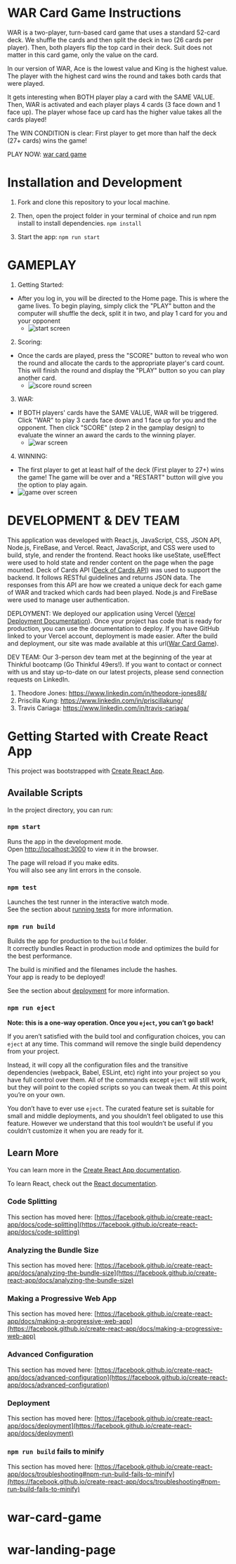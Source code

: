 # WAR Card Game Instructions
WAR is a two-player, turn-based card game that uses a standard 52-card deck. We shuffle the cards and then split the deck in two (26 cards per player).
Then, both players flip the top card in their deck. Suit does not matter in this card game, only the value on the card.

In our version of WAR, Ace is the lowest value and King is the highest value. The player with the highest card wins the round and takes both cards that were played.

It gets interesting when BOTH player play a card with the SAME VALUE. Then, WAR is activated and each player plays 4 cards (3 face down and 1 face up).
The player whose face up card has the higher value takes all the cards played! 

The WIN CONDITION is clear: First player to get more than half the deck (27+ cards) wins the game!

PLAY NOW: [war card game](https://war-card-game-ten.vercel.app/home)

# Installation and Development
1) Fork and clone this repository to your local machine. 

2) Then, open the project folder in your terminal of choice and run npm install to install dependencies. 
`npm install`

3) Start the app:
`npm run start`

# GAMEPLAY
1. Getting Started:
  - After you log in, you will be directed to the Home page. This is where the game lives. To begin playing,
    simply click the "PLAY" button and the computer will shuffle the deck, split it in two, and play 1 card for you and your opponent
    - ![start screen](https://github.com/FoolyTD/war-card-game/blob/main/design/gameplay/SC-00.jpg)

2. Scoring:
  - Once the cards are played, press the "SCORE" button to reveal who won the round and allocate the cards to the appropriate player's card count. This will
      finish the round and display the "PLAY" button so you can play another card.
    - ![score round screen](https://github.com/FoolyTD/war-card-game/blob/main/design/gameplay/SC-01.jpg)
3. WAR: 
  - If BOTH players' cards have the SAME VALUE, WAR will be triggered. Click "WAR" to play 3 cards face down and 1 face up for you and the opponent. Then click "SCORE"
    (step 2 in the gamplay design) to evaluate the winner an award the cards to the winning player.
    - ![war screen](https://github.com/FoolyTD/war-card-game/blob/main/design/gameplay/SC-02.jpg)
4. WINNING:
  - The first player to get at least half of the deck (First player to 27+) wins the game! The game will be over and a "RESTART" button will give you the option to play again.
  -  ![game over screen](https://github.com/FoolyTD/war-card-game/blob/main/design/gameplay/SC-03.jpg)

# DEVELOPMENT & DEV TEAM
This application was developed with React.js, JavaScript, CSS, JSON API, Node.js, FireBase, and Vercel. React, JavaScript, and CSS were used to build, style, and render the frontend. React hooks like useState, useEffect were used to hold state and render content on the page when the page mounted. Deck of Cards API ([Deck of Cards API](http://deckofcardsapi.com/)) was used to support the backend. It follows RESTful guidelines and returns JSON data. The responses from this API are how we created a unique deck for each game of WAR and tracked which cards had been played. Node.js and FireBase were used to manage user authentication. 

DEPLOYMENT: 
We deployed our application using Vercel ([Vercel Deployment Documentation](https://vercel.com/docs/platform/deployments)). Once your project has code that is ready for production, you can use the documentation to deploy. If you have GitHub linked to your Vercel account, deployment is made easier. After the build and deployment, our site was made available at this url([War Card Game](https://war-card-game-ten.vercel.app/home)).

DEV TEAM:
Our 3-person dev team met at the beginning of the year at Thinkful bootcamp (Go Thinkful 49ers!). If you want to contact or connect with us and stay up-to-date on our latest projects, please send connection requests on LinkedIn. 

1. Theodore Jones: https://www.linkedin.com/in/theodore-jones88/
2. Priscilla Kung: https://www.linkedin.com/in/priscillakung/
3. Travis Cariaga: https://www.linkedin.com/in/travis-cariaga/

# Getting Started with Create React App

This project was bootstrapped with [Create React App](https://github.com/facebook/create-react-app).

## Available Scripts

In the project directory, you can run:

### `npm start`

Runs the app in the development mode.\
Open [http://localhost:3000](http://localhost:3000) to view it in the browser.

The page will reload if you make edits.\
You will also see any lint errors in the console.

### `npm test`

Launches the test runner in the interactive watch mode.\
See the section about [running tests](https://facebook.github.io/create-react-app/docs/running-tests) for more information.

### `npm run build`

Builds the app for production to the `build` folder.\
It correctly bundles React in production mode and optimizes the build for the best performance.

The build is minified and the filenames include the hashes.\
Your app is ready to be deployed!

See the section about [deployment](https://facebook.github.io/create-react-app/docs/deployment) for more information.

### `npm run eject`

**Note: this is a one-way operation. Once you `eject`, you can’t go back!**

If you aren’t satisfied with the build tool and configuration choices, you can `eject` at any time. This command will remove the single build dependency from your project.

Instead, it will copy all the configuration files and the transitive dependencies (webpack, Babel, ESLint, etc) right into your project so you have full control over them. All of the commands except `eject` will still work, but they will point to the copied scripts so you can tweak them. At this point you’re on your own.

You don’t have to ever use `eject`. The curated feature set is suitable for small and middle deployments, and you shouldn’t feel obligated to use this feature. However we understand that this tool wouldn’t be useful if you couldn’t customize it when you are ready for it.

## Learn More

You can learn more in the [Create React App documentation](https://facebook.github.io/create-react-app/docs/getting-started).

To learn React, check out the [React documentation](https://reactjs.org/).

### Code Splitting

This section has moved here: [https://facebook.github.io/create-react-app/docs/code-splitting](https://facebook.github.io/create-react-app/docs/code-splitting)

### Analyzing the Bundle Size

This section has moved here: [https://facebook.github.io/create-react-app/docs/analyzing-the-bundle-size](https://facebook.github.io/create-react-app/docs/analyzing-the-bundle-size)

### Making a Progressive Web App

This section has moved here: [https://facebook.github.io/create-react-app/docs/making-a-progressive-web-app](https://facebook.github.io/create-react-app/docs/making-a-progressive-web-app)

### Advanced Configuration

This section has moved here: [https://facebook.github.io/create-react-app/docs/advanced-configuration](https://facebook.github.io/create-react-app/docs/advanced-configuration)

### Deployment

This section has moved here: [https://facebook.github.io/create-react-app/docs/deployment](https://facebook.github.io/create-react-app/docs/deployment)

### `npm run build` fails to minify

This section has moved here: [https://facebook.github.io/create-react-app/docs/troubleshooting#npm-run-build-fails-to-minify](https://facebook.github.io/create-react-app/docs/troubleshooting#npm-run-build-fails-to-minify)
# war-card-game
# war-landing-page
